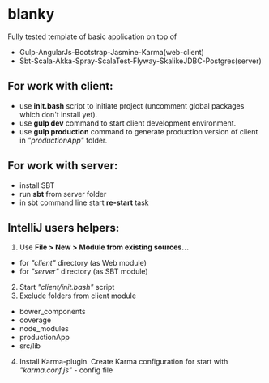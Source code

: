 # blanky

Fully tested template of basic application on top of
 - Gulp-AngularJs-Bootstrap-Jasmine-Karma(web-client)
 - Sbt-Scala-Akka-Spray-ScalaTest-Flyway-SkalikeJDBC-Postgres(server)

## For work with client:
 - use **init.bash** script to initiate project (uncomment global packages which don't install yet).
 - use **gulp dev** command to start client development environment.
 - use **gulp production** command to generate production version of client in *"productionApp"* folder.
 
## For work with server:
 - install SBT
 - run **sbt** from server folder
 - in sbt command line start **re-start** task

## IntelliJ users helpers:
 1. Use **File > New > Module from existing sources...**
   - for *"client"* directory (as Web module)
   - for *"server"* directory (as SBT module)
 2. Start *"client/init.bash"* script 
 3. Exclude folders from client module
   - bower_components
   - coverage
   - node_modules
   - productionApp
   - src/lib
 4. Install Karma-plugin. Create Karma configuration for start with *"karma.conf.js"* - config file
